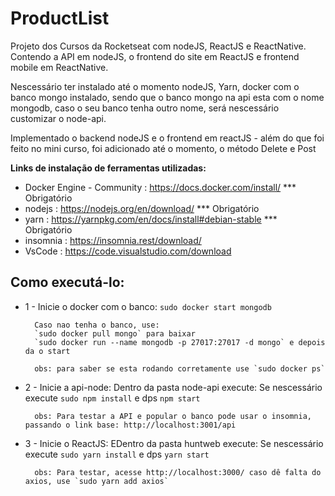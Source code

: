 # ProductList
Projeto dos Cursos da Rocketseat com nodeJS, ReactJS e ReactNative. Contendo a API em nodeJS, o frontend do site em ReactJS e frontend mobile em ReactNative.

Nescessário ter instalado até o momento nodeJS, Yarn, docker com o banco mongo instalado, sendo que o banco mongo na api esta com o nome mongodb, caso o seu banco tenha outro nome, será nescessário customizar o node-api.

Implementado o backend nodeJS e o frontend em reactJS - além do que foi feito no mini curso, foi adicionado até o momento, o método Delete e Post

**Links de instalação de ferramentas utilizadas:**
* Docker Engine - Community : https://docs.docker.com/install/   *** Obrigatório
* nodejs                    : https://nodejs.org/en/download/    *** Obrigatório
* yarn                      : https://yarnpkg.com/en/docs/install#debian-stable *** Obrigatório
* insomnia                  : https://insomnia.rest/download/
* VsCode                    : https://code.visualstudio.com/download

## Como executá-lo:

* 1 - Inicie o docker com o banco: 
        `sudo docker start mongodb`

        Caso nao tenha o banco, use:
        `sudo docker pull mongo` para baixar
        `sudo docker run --name mongodb -p 27017:27017 -d mongo` e depois da o start

        obs: para saber se esta rodando corretamente use `sudo docker ps`

* 2 - Inicie a api-node:
        Dentro da pasta node-api execute:
        Se nescessário execute `sudo npm install` e dps `npm start`
        
        obs: Para testar a API e popular o banco pode usar o insomnia, passando o link base: http://localhost:3001/api


* 3 - Inicie o ReactJS:
        EDentro da pasta huntweb execute:
        Se nescessário execute `sudo yarn install` e dps `yarn start`

        obs: Para testar, acesse http://localhost:3000/ caso dê falta do axios, use `sudo yarn add axios` 
